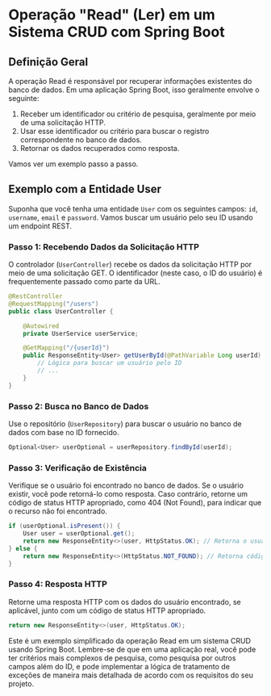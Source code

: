 # Operação "Read" (Ler) em um Sistema CRUD com Spring Boot

## Definição Geral

A operação Read é responsável por recuperar informações existentes do banco de dados. Em uma aplicação Spring Boot, isso geralmente envolve o seguinte:

1. Receber um identificador ou critério de pesquisa, geralmente por meio de uma solicitação HTTP.
2. Usar esse identificador ou critério para buscar o registro correspondente no banco de dados.
3. Retornar os dados recuperados como resposta.

Vamos ver um exemplo passo a passo.

## Exemplo com a Entidade User

Suponha que você tenha uma entidade `User` com os seguintes campos: `id`, `username`, `email` e `password`. Vamos buscar um usuário pelo seu ID usando um endpoint REST.

### Passo 1: Recebendo Dados da Solicitação HTTP

O controlador (`UserController`) recebe os dados da solicitação HTTP por meio de uma solicitação GET. O identificador (neste caso, o ID do usuário) é frequentemente passado como parte da URL.

```java
@RestController
@RequestMapping("/users")
public class UserController {

    @Autowired
    private UserService userService;

    @GetMapping("/{userId}")
    public ResponseEntity<User> getUserById(@PathVariable Long userId) {
        // Lógica para buscar um usuário pelo ID
        // ...
    }
}
```

### Passo 2: Busca no Banco de Dados

Use o repositório (`UserRepository`) para buscar o usuário no banco de dados com base no ID fornecido.

```java
Optional<User> userOptional = userRepository.findById(userId);
```

### Passo 3: Verificação de Existência

Verifique se o usuário foi encontrado no banco de dados. Se o usuário existir, você pode retorná-lo como resposta. Caso contrário, retorne um código de status HTTP apropriado, como 404 (Not Found), para indicar que o recurso não foi encontrado.

```java
if (userOptional.isPresent()) {
    User user = userOptional.get();
    return new ResponseEntity<>(user, HttpStatus.OK); // Retorna o usuário encontrado
} else {
    return new ResponseEntity<>(HttpStatus.NOT_FOUND); // Retorna código 404 - Recurso não encontrado
}
```

### Passo 4: Resposta HTTP

Retorne uma resposta HTTP com os dados do usuário encontrado, se aplicável, junto com um código de status HTTP apropriado.

```java
return new ResponseEntity<>(user, HttpStatus.OK);
```

Este é um exemplo simplificado da operação Read em um sistema CRUD usando Spring Boot. Lembre-se de que em uma aplicação real, você pode ter critérios mais complexos de pesquisa, como pesquisa por outros campos além do ID, e pode implementar a lógica de tratamento de exceções de maneira mais detalhada de acordo com os requisitos do seu projeto.
